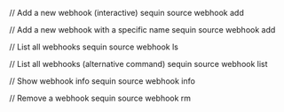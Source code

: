 // Add a new webhook (interactive)
sequin source webhook add

// Add a new webhook with a specific name
sequin source webhook add <webhook>

// List all webhooks
sequin source webhook ls

// List all webhooks (alternative command)
sequin source webhook list

// Show webhook info
sequin source webhook info <webhook>

// Remove a webhook
sequin source webhook rm <webhook>
